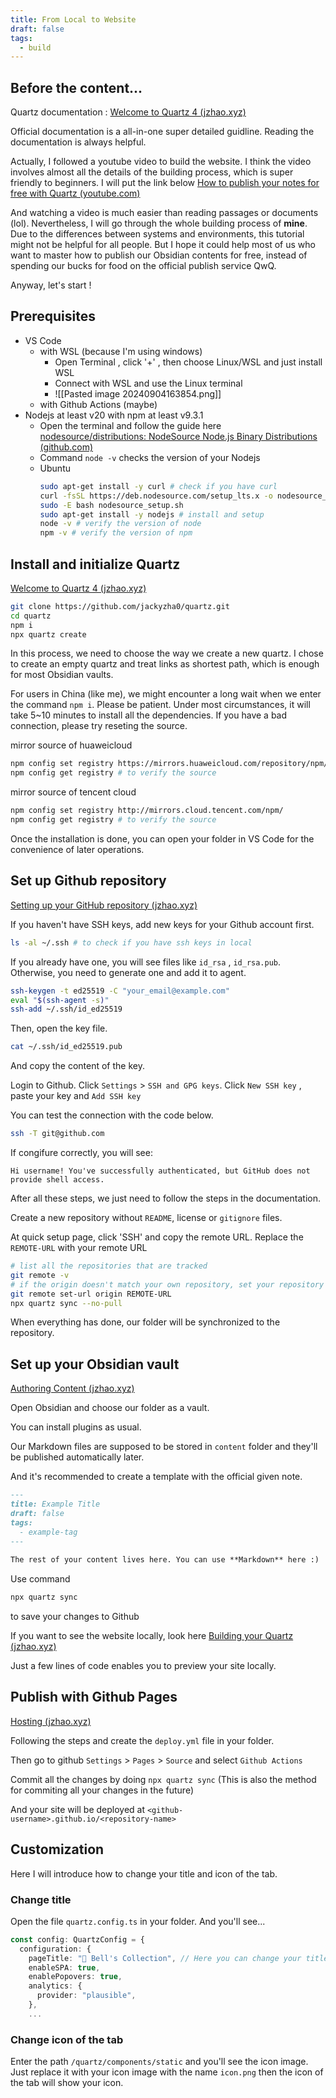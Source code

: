 ```yaml
---
title: From Local to Website
draft: false
tags:
  - build
---
```

## Before the content...

Quartz documentation : [Welcome to Quartz 4 (jzhao.xyz)](https://quartz.jzhao.xyz/)

Official documentation is a all-in-one super detailed guidline. Reading the documentation is always helpful.

Actually, I followed a youtube video to build the website. I think the video involves almost all the details of the building process, which is super friendly to beginners. I will put the link below [How to publish your notes for free with Quartz (youtube.com)](https://www.youtube.com/watch?v=6s6DT1yN4dw)  

And watching a video is much easier than reading passages or documents (lol). Nevertheless, I will go through the whole building process of **mine**. Due to the differences between systems and environments, this tutorial might not be helpful for all people. But I hope it could help most of us who want to master how to publish our Obsidian contents for free, instead of spending our bucks for food on the official publish service QwQ.

Anyway, let's start !

## Prerequisites

- VS Code
	- with WSL (because I'm using windows)
		- Open Terminal , click '+'  , then choose Linux/WSL and just install WSL
		- Connect with WSL and use the Linux terminal
		- ![[Pasted image 20240904163854.png]]
	- with Github Actions (maybe)
- Nodejs at least v20 with npm at least v9.3.1
	- Open the terminal and follow the guide here [nodesource/distributions: NodeSource Node.js Binary Distributions (github.com)](https://github.com/nodesource/distributions?tab=readme-ov-file#installation-instructions)
	- Command `node -v`  checks the version of your Nodejs
	- Ubuntu
		```bash
		sudo apt-get install -y curl # check if you have curl
		curl -fsSL https://deb.nodesource.com/setup_lts.x -o nodesource_setup.sh
		sudo -E bash nodesource_setup.sh
		sudo apt-get install -y nodejs # install and setup
		node -v # verify the version of node
		npm -v # verify the version of npm
		```


## Install and initialize Quartz

[Welcome to Quartz 4 (jzhao.xyz)](https://quartz.jzhao.xyz/)

```bash
git clone https://github.com/jackyzha0/quartz.git
cd quartz
npm i
npx quartz create
```

In this process, we need to choose the way we create a new quartz. I chose to create an empty quartz and treat links as shortest path, which is enough for most Obsidian vaults.

For users in China (like me), we might encounter a long wait when we enter the command `npm i`. Please be patient. Under most circumstances, it will take 5~10 minutes to install all the dependencies. If you have a bad connection, please try reseting the source.

mirror source of huaweicloud

```bash
npm config set registry https://mirrors.huaweicloud.com/repository/npm/
npm config get registry # to verify the source
```

mirror source of tencent cloud

```bash
npm config set registry http://mirrors.cloud.tencent.com/npm/
npm config get registry # to verify the source
```

Once the installation is done, you can open your folder in VS Code for the convenience of later operations.

## Set up Github repository

[Setting up your GitHub repository (jzhao.xyz)](https://quartz.jzhao.xyz/setting-up-your-GitHub-repository)

If you haven't have SSH keys, add new keys for your Github account first.

```bash
ls -al ~/.ssh # to check if you have ssh keys in local
```

If you already have one, you will see files like `id_rsa` , `id_rsa.pub`. Otherwise, you need to generate one and add it to agent.

```bash
ssh-keygen -t ed25519 -C "your_email@example.com"
eval "$(ssh-agent -s)"
ssh-add ~/.ssh/id_ed25519
```

Then, open the key file. 

```bash
cat ~/.ssh/id_ed25519.pub
```

 And copy the content of the key.

Login to Github. Click `Settings` > `SSH and GPG keys`. Click `New SSH key` , paste your key and `Add SSH key`

You can test the connection with the code below.

```bash
ssh -T git@github.com
```

If congifure correctly, you will see:

```
Hi username! You've successfully authenticated, but GitHub does not provide shell access.
```

After all these steps, we just need to follow the steps in the documentation.

Create a new repository without `README`, license  or `gitignore` files.

At quick setup page, click 'SSH' and copy the remote URL. Replace the `REMOTE-URL` with your remote URL

```bash
# list all the repositories that are tracked
git remote -v 
# if the origin doesn't match your own repository, set your repository as the origin
git remote set-url origin REMOTE-URL
npx quartz sync --no-pull
```

When everything has done, our folder will be synchronized to the repository.

## Set up your Obsidian vault

[Authoring Content (jzhao.xyz)](https://quartz.jzhao.xyz/authoring-content)

Open Obsidian and choose our folder as a vault.

You can install plugins as usual.

Our Markdown files are supposed to be stored in `content` folder and they'll be published automatically later.

And it's recommended to create a template with the official given note.

```md
---
title: Example Title
draft: false
tags:
  - example-tag
---
 
The rest of your content lives here. You can use **Markdown** here :)
```

Use command

```bash
npx quartz sync
```

to save your changes to Github

If you want to see the website locally, look here [Building your Quartz (jzhao.xyz)](https://quartz.jzhao.xyz/build)

Just a few lines of code enables you to preview your site locally.

## Publish with Github Pages

[Hosting (jzhao.xyz)](https://quartz.jzhao.xyz/hosting#github-pages)

Following the steps and create the `deploy.yml` file in your folder.

Then go to github `Settings` > `Pages` > `Source` and select `Github Actions`

Commit all the changes by doing `npx quartz sync` (This is also the method for commiting all your changes in the future)

And your site will be deployed at `<github-username>.github.io/<repository-name>`

## Customization

Here I will introduce how to change your title and icon of the tab.

### Change title

Open the file `quartz.config.ts` in your folder. And you'll see...

```ts
const config: QuartzConfig = {
  configuration: {
    pageTitle: "🔔 Bell's Collection", // Here you can change your title
    enableSPA: true,
    enablePopovers: true,
    analytics: {
      provider: "plausible",
    },
    ...
```


### Change icon of the tab

Enter the path `/quartz/components/static` and you'll see the icon image. Just replace it with your icon image with the name `icon.png` then the icon of the tab will show your icon.

